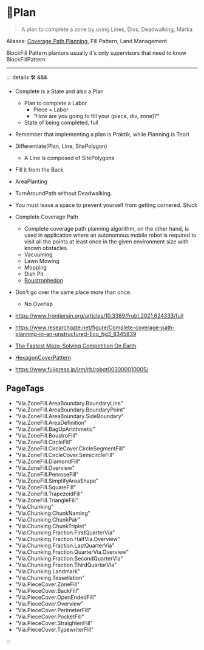 # 🔻<via>Plan</via>

> A plan to complete a zone by using Lines, Divs, Deadwalking, Marka

Aliases: [Coverage Path Planning](https://www.sciencedirect.com/science/article/abs/pii/S092188901300167X), Fill Pattern, Land Management

BlockFill Pattern plantors usually it's only supervisors that need to know BlockFillPattern

---

<!-- =================================================== -->
<!-- =================================================== -->
<!-- =================================================== -->
<!-- =================================================== -->
<!-- =================================================== -->
::: details 🛠 <dev>&&&</dev>

- Complete is a State and also a Plan
    - Plan to complete a Labor
        - Piece = Labor
        - "How are you going to fill your (piece, div, zone)?"
    - State of being completed, full

- Remember that implementing a plan is Praktik, while Planning is Teori
- Differentiate(Plan, Line, SitePolygon)
    - A Line is composed of SitePolygons
- Fill it from the Back
- AreaPlanting
- TurnAroundPath without Deadwalking.
- You must leave a space to prevent yourself from getting cornered. Stuck

- Complete Coverage Path
    - Complete coverage path planning algorithm, on the other hand, is used in application where an autonomous mobile robot is required to visit all the points at least once in the given environment size with known obstacles.
    - Vacuuming
    - Lawn Mowing
    - Mopping
    - Dish Pit
    - [Boustrophedon](https://en.wikipedia.org/wiki/Boustrophedon)

- Don't go over the same place more than once.
    - No Overlap

- <https://www.frontiersin.org/articles/10.3389/frobt.2021.624333/full>

- <https://www.researchgate.net/figure/Complete-coverage-path-planning-in-an-unstructured-Eco_fig3_8345839>

- [The Fastest Maze-Solving Competition On Earth](https://www.youtube.com/watch?v=ZMQbHMgK2rw&ab_channel=Veritasium)
- [HexagonCoverPattern](https://www.youtube.com/watch?v=BM9Qe4XjJ0k&ab_channel=VeRLab-LaboratoryofComputerVisionandRobotics)
- <https://www.fujipress.jp/jrm/rb/robot003000010005/>

<h2>PageTags</h2>

- "Via.ZoneFill.AreaBoundary.BoundaryLine"
- "Via.ZoneFill.AreaBoundary.BoundaryPoint"
- "Via.ZoneFill.AreaBoundary.SideBoundary"
- "Via.ZoneFill.AreaDefinition"
- "Via.ZoneFill.BagUpArtithmetic"
- "Via.ZoneFill.BoustroFill"
- "Via.ZoneFill.CircleFill"
- "Via.ZoneFill.CircleCover.CircleSegmentFill"
- "Via.ZoneFill.CircleCover.SemicircleFill"
- "Via.ZoneFill.DiamondFill"
- "Via.ZoneFill.Overview"
- "Via.ZoneFill.PenroseFill"
- "Via.ZoneFill.SimplifyAreaShape"
- "Via.ZoneFill.SquareFill"
- "Via.ZoneFill.TrapezoidFill"
- "Via.ZoneFill.TriangleFill"
- "Via.Chunking"
- "Via.Chunking.ChunkNaming"
- "Via.Chunking.ChunkPair"
- "Via.Chunking.ChunkTriplet"
- "Via.Chunking.Fraction.FirstQuarterVia"
- "Via.Chunking.Fraction.HalfVia.Overview"
- "Via.Chunking.Fraction.LastQuarterVia"
- "Via.Chunking.Fraction.QuarterVia.Overview"
- "Via.Chunking.Fraction.SecondQuarterVia"
- "Via.Chunking.Fraction.ThirdQuarterVia"
- "Via.Chunking.Landmark"
- "Via.Chunking.Tessellation"
- "Via.PieceCover.ZoneFill"
- "Via.PieceCover.BackFill"
- "Via.PieceCover.OpenEndedFill"
- "Via.PieceCover.Overview"
- "Via.PieceCover.PerimeterFill"
- "Via.PieceCover.PocketFill"
- "Via.PieceCover.StraightenFill"
- "Via.PieceCover.TypewriterFill"

:::